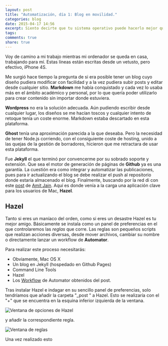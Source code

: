 ```yaml
---
layout: post
title: "Automatización, día 1: Blog en movilidad."
categories: blog
date: 2015-04-17 14:56
excerpt: Siento decirte que tu sistema operativo puede hacerlo mejor que tú.
tags: 
comments: true 
share: true 
---
```


Voy de camino a mi trabajo mientras mi ordenador se queda en casa, trabajando para mí. Estas líneas están escritas desde un vetusto, pero efectivo, iPhone 4S. 

Me surgió hace tiempo la pregunta de si era posible tener un blog cuyo diseño pudiera modificar con facilidad y a la vez pudiera subir posts y editar desde cualquier sitio. **Markdown** me había conquistado y cada vez lo usaba más en el ámbito académico y personal, por lo que quería poder utilizarlo para crear contenido sin importar donde estuviera.

**Wordpress** no era la solución adecuada. Aún pudiendo escribir desde cualquier lugar, los diseños se me hacían toscos y cualquier intento de retoque tenía un coste enorme. Markdown estaba descartado en esta plataforma.

**Ghost** tenía una aproximación parecida a la que deseaba. Pero la necesidad de tener Node.js corriendo, con el consiguiente coste de hosting, unido a las quejas de la gestión de borradores, hicieron que me retractara de usar esta plataforma.

Fue **Jekyll** el que terminó por convencerme por su sobrado soporte y extensión. Que sea el motor de generación de páginas de **Github** ya es una garantía. La cuestión era como integrar y automatizar las publicaciones, pues para ir actualizando el blog se debe realizar el push al repositorio donde estaría almacenado el blog. Finalmente, buscando por la red di con este [post] de [Amit Jain]. Aquí es donde venía a la carga una aplicación clave para los usuarios de Mac, **Hazel**.

## Hazel

Tanto si eres un maníaco del orden, como si eres un desastre Hazel es tu mejor amigo. Básicamente se instala como un panel de preferencias en el que controlaremos las *reglas* que corre. Las reglas son pequeños scripts que realizan acciones diversas, desde mover archivos, cambiar su nombre o directamente lanzar un workflow de **Automator**.

Para realizar este proceso necesitarás:

- Obviamente, Mac OS X
- Un blog en Jekyll (hospedado en Github Pages)
- Command Line Tools
- Hazel
- Los [Workflow] de Automator obtenidos del post.

Tras instalar Hazel e indagar en su sencillo panel de preferencias, solo tendríamos que añadir la carpeta "_post " a Hazel. Esto se realizaría con el "+" que se encuentra en la esquina inferior izquierda de la ventana.

![][hazel]

y añadir la correspondiente regla.

![][rules]

Una vez realizado esto 

[post]: http://spinhalf.net/2015/01/04/getting-started-with-a-jekyll-blog/
[hazel]: ../../images/Hazel.png "Ventana de opciones de Hazel" 
[rules]: ../../images/Hazelrule.png "Ventana de reglas"
[Workflow]: http://culturedpixel.com/uploads/Github%20Push%20Workflows.zip
[Amit Jain]: http://amitjain.me